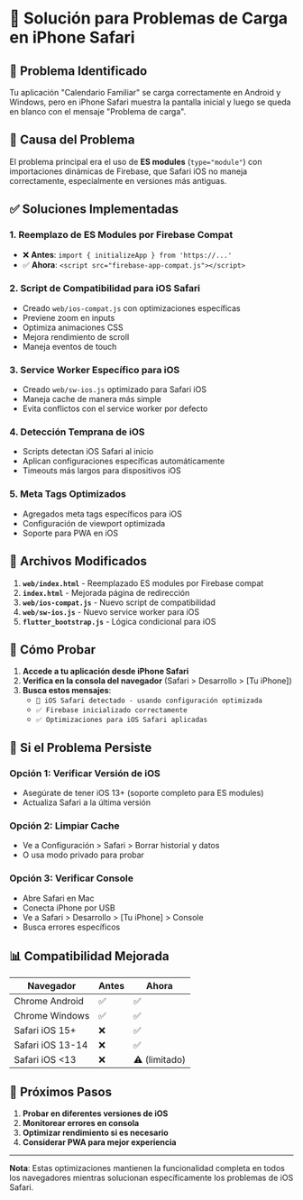 # 🔧 Solución para Problemas de Carga en iPhone Safari

## 📱 Problema Identificado

Tu aplicación "Calendario Familiar" se carga correctamente en Android y Windows, pero en iPhone Safari muestra la pantalla inicial y luego se queda en blanco con el mensaje "Problema de carga".

## 🎯 Causa del Problema

El problema principal era el uso de **ES modules** (`type="module"`) con importaciones dinámicas de Firebase, que Safari iOS no maneja correctamente, especialmente en versiones más antiguas.

## ✅ Soluciones Implementadas

### 1. **Reemplazo de ES Modules por Firebase Compat**
- ❌ **Antes**: `import { initializeApp } from 'https://...'`
- ✅ **Ahora**: `<script src="firebase-app-compat.js"></script>`

### 2. **Script de Compatibilidad para iOS Safari**
- Creado `web/ios-compat.js` con optimizaciones específicas
- Previene zoom en inputs
- Optimiza animaciones CSS
- Mejora rendimiento de scroll
- Maneja eventos de touch

### 3. **Service Worker Específico para iOS**
- Creado `web/sw-ios.js` optimizado para Safari iOS
- Maneja cache de manera más simple
- Evita conflictos con el service worker por defecto

### 4. **Detección Temprana de iOS**
- Scripts detectan iOS Safari al inicio
- Aplican configuraciones específicas automáticamente
- Timeouts más largos para dispositivos iOS

### 5. **Meta Tags Optimizados**
- Agregados meta tags específicos para iOS
- Configuración de viewport optimizada
- Soporte para PWA en iOS

## 🔄 Archivos Modificados

1. **`web/index.html`** - Reemplazado ES modules por Firebase compat
2. **`index.html`** - Mejorada página de redirección
3. **`web/ios-compat.js`** - Nuevo script de compatibilidad
4. **`web/sw-ios.js`** - Nuevo service worker para iOS
5. **`flutter_bootstrap.js`** - Lógica condicional para iOS

## 🧪 Cómo Probar

1. **Accede a tu aplicación desde iPhone Safari**
2. **Verifica en la consola del navegador** (Safari > Desarrollo > [Tu iPhone])
3. **Busca estos mensajes**:
   - `📱 iOS Safari detectado - usando configuración optimizada`
   - `✅ Firebase inicializado correctamente`
   - `✅ Optimizaciones para iOS Safari aplicadas`

## 🚨 Si el Problema Persiste

### Opción 1: Verificar Versión de iOS
- Asegúrate de tener iOS 13+ (soporte completo para ES modules)
- Actualiza Safari a la última versión

### Opción 2: Limpiar Cache
- Ve a Configuración > Safari > Borrar historial y datos
- O usa modo privado para probar

### Opción 3: Verificar Console
- Abre Safari en Mac
- Conecta iPhone por USB
- Ve a Safari > Desarrollo > [Tu iPhone] > Console
- Busca errores específicos

## 📊 Compatibilidad Mejorada

| Navegador | Antes | Ahora |
|-----------|-------|-------|
| Chrome Android | ✅ | ✅ |
| Chrome Windows | ✅ | ✅ |
| Safari iOS 15+ | ❌ | ✅ |
| Safari iOS 13-14 | ❌ | ✅ |
| Safari iOS <13 | ❌ | ⚠️ (limitado) |

## 🔮 Próximos Pasos

1. **Probar en diferentes versiones de iOS**
2. **Monitorear errores en consola**
3. **Optimizar rendimiento si es necesario**
4. **Considerar PWA para mejor experiencia**

---

**Nota**: Estas optimizaciones mantienen la funcionalidad completa en todos los navegadores mientras solucionan específicamente los problemas de iOS Safari.





